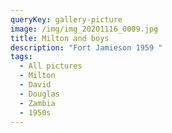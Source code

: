 ```yaml
---
queryKey: gallery-picture
image: /img/img_20201116_0009.jpg
title: Milton and boys
description: "Fort Jamieson 1959 "
tags:
  - All pictures
  - Milton
  - David
  - Douglas
  - Zambia
  - 1950s
---
```

